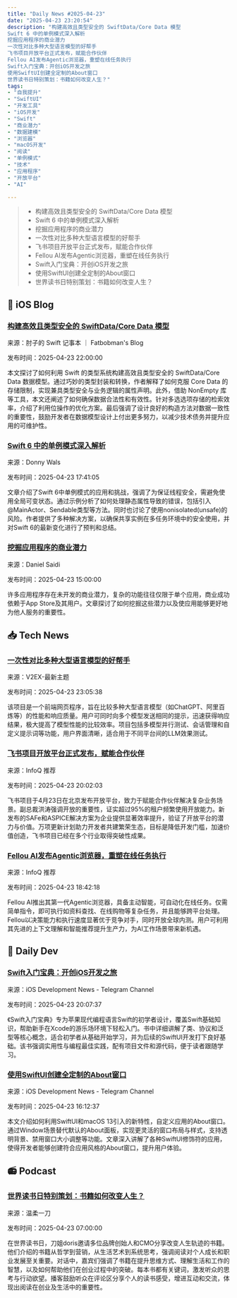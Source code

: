 ```yaml
---
title: "Daily News #2025-04-23"
date: "2025-04-23 23:20:54"
description: "构建高效且类型安全的 SwiftData/Core Data 模型
Swift 6 中的单例模式深入解析
挖掘应用程序的商业潜力
一次性对比多种大型语言模型的好帮手
飞书项目开放平台正式发布，赋能合作伙伴
Fellou AI发布Agentic浏览器，重塑在线任务执行
Swift入门宝典：开创iOS开发之旅
使用SwiftUI创建全定制的About窗口
世界读书日特别策划：书籍如何改变人生？"
tags: 
- "自我提升"
- "SwiftUI"
- "开发工具"
- "iOS开发"
- "Swift"
- "商业潜力"
- "数据建模"
- "浏览器"
- "macOS开发"
- "阅读"
- "单例模式"
- "技术"
- "应用程序"
- "开放平台"
- "AI"

---
```


> - 构建高效且类型安全的 SwiftData/Core Data 模型
> - Swift 6 中的单例模式深入解析
> - 挖掘应用程序的商业潜力
> - 一次性对比多种大型语言模型的好帮手
> - 飞书项目开放平台正式发布，赋能合作伙伴
> - Fellou AI发布Agentic浏览器，重塑在线任务执行
> - Swift入门宝典：开创iOS开发之旅
> - 使用SwiftUI创建全定制的About窗口
> - 世界读书日特别策划：书籍如何改变人生？

## 🍎 iOS Blog

### [构建高效且类型安全的 SwiftData/Core Data 模型](https://fatbobman.com/zh/posts/building-typesafe-highperformance-swiftdata-core-data-models/)

来源：肘子的 Swift 记事本 ｜ Fatbobman's Blog

发布时间：2025-04-23 22:00:00

本文探讨了如何利用 Swift 的类型系统构建高效且类型安全的 SwiftData/Core Data 数据模型。通过巧妙的类型封装和转换，作者解释了如何克服 Core Data 的存储限制，实现兼具类型安全与业务逻辑的属性声明。此外，借助 NonEmpty 库等工具，本文还阐述了如何确保数据合法性和有效性。针对多选选项存储的检索效率，介绍了利用位操作的优化方案。最后强调了设计良好的构造方法对数据一致性的重要性，鼓励开发者在数据模型设计上付出更多努力，以减少技术债务并提升应用的可维护性。

### [Swift 6 中的单例模式深入解析](https://www.donnywals.com/using-singletons-in-swift-6/)

来源：Donny Wals

发布时间：2025-04-23 17:41:05

文章介绍了Swift 6中单例模式的应用和挑战，强调了为保证线程安全，需避免使用全局可变状态。通过示例分析了如何处理静态属性导致的错误，包括引入@MainActor、Sendable类型等方法。同时也讨论了使用nonisolated(unsafe)的风险。作者提供了多种解决方案，以确保共享实例在多任务环境中的安全使用，并对Swift 6的最新变化进行了预判和总结。

### [挖掘应用程序的商业潜力](https://danielsaidi.com/blog/2025/04/23/extracting-more-value-from-your-apps)

来源：Daniel Saidi

发布时间：2025-04-23 15:00:00

许多应用程序存在未开发的商业潜力，复杂的功能往往仅限于单个应用，商业成功依赖于App Store及其用户。文章探讨了如何挖掘这些潜力以及使应用能够更好地为他人服务的重要性。

## 📥 Tech News

### [一次性对比多种大型语言模型的好帮手](https://www.v2ex.com/t/1127646)

来源：V2EX-最新主题

发布时间：2025-04-23 23:05:38

该项目是一个前端网页程序，旨在比较多种大型语言模型（如ChatGPT、阿里百炼等）的性能和响应质量。用户可同时向多个模型发送相同的提示，迅速获得响应结果，极大提高了模型性能的比较效率。项目包括多模型并行测试、会话管理和自定义提示词等功能，用户界面清晰，适合用于不同平台间的LLM效果测试。

### [飞书项目开放平台正式发布，赋能合作伙伴](https://www.infoq.cn/article/8dLppgxMwyuMCdvblPUR)

来源：InfoQ 推荐

发布时间：2025-04-23 20:02:03

飞书项目于4月23日在北京发布开放平台，致力于赋能合作伙伴解决复杂业务场景。副总裁洪涛强调开放的重要性，证实超过95%的租户频繁使用开放能力。新发布的SAFe和ASPICE解决方案为企业提供显著效率提升，验证了开放平台的潜力与价值。万项更新计划助力开发者共建繁荣生态，目标是降低开发门槛，加速价值创造，飞书项目已经在多个行业取得突破性成果。

### [Fellou AI发布Agentic浏览器，重塑在线任务执行](https://www.infoq.cn/article/YcGWY9Fe4R0xHTOU3C7V)

来源：InfoQ 推荐

发布时间：2025-04-23 18:42:18

Fellou AI推出其第一代Agentic浏览器，具备主动智能，可自动化在线任务。仅需简单指令，即可执行如资料查找、在线购物等复杂任务，并且能够跨平台处理。Fellou以决策能力和执行速度显著优于竞争对手，同时开放全球内测。用户可利用其先进的上下文理解和智能推荐提升生产力，为AI工作场景带来新机遇。

## 💾 Daily Dev

### [Swift入门宝典：开创iOS开发之旅](https://www.kodeco.com/books/swift-apprentice-fundamentals)

来源：iOS Development News - Telegram Channel

发布时间：2025-04-23 20:07:37

《Swift入门宝典》专为苹果现代编程语言Swift的初学者设计，覆盖Swift基础知识，帮助新手在Xcode的游乐场环境下轻松入门。书中详细讲解了类、协议和泛型等核心概念，适合初学者从基础开始学习，并为后续的SwiftUI开发打下良好基础。该书强调实用性与编程最佳实践，配有项目文件和源代码，便于读者跟随学习。

### [使用SwiftUI创建全定制的About窗口](https://nilcoalescing.com/blog/FullyCustomAboutWindowForAMacAppInSwiftUI/)

来源：iOS Development News - Telegram Channel

发布时间：2025-04-23 16:12:37

本文介绍如何利用SwiftUI和macOS 13引入的新特性，自定义应用的About窗口。通过Window场景替代默认的About面板，实现更灵活的窗口布局与样式，支持透明背景、禁用窗口大小调整等功能。文章深入讲解了各种SwiftUI修饰符的应用，使得开发者能够创建符合应用风格的About窗口，提升用户体验。

## 📻 Podcast

### [世界读书日特别策划：书籍如何改变人生？](https://www.xiaoyuzhoufm.com/episode/68077edf7a449ae858071000)

来源：温柔一刀

发布时间：2025-04-23 07:00:00

在世界读书日，刀姐doris邀请多位品牌创始人和CMO分享改变人生轨迹的书籍。他们介绍的书籍从哲学到营销，从生活艺术到系统思考，强调阅读对个人成长和职业发展至关重要。对话中，嘉宾们强调了书籍在提升思维方式、理解生活和工作的智慧，以及如何帮助他们在创业过程中的突破。每本书都有关键词，激发听众的思考与行动欲望。播客鼓励听众在评论区分享个人的读书感受，增进互动和交流，体现出阅读在创业及生活中的重要性。
